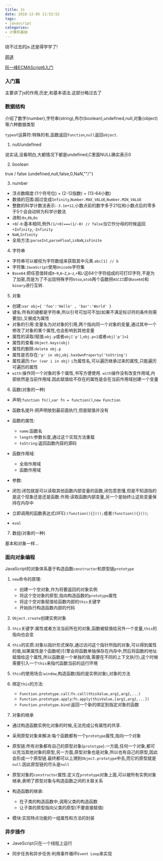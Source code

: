 ```yaml
---
title: Js
date: 2018-12-05 11:53:52
tags:
- javascript
categories:
- 计算机基础
---
```


绕不过去的js.还是得学学了!

[网道](https://wangdoc.com/javascript/)

[阮一峰ECMAScript6入门](http://es6.ruanyifeng.com/)

<!-- more -->

### 入门篇

主要讲了js的作用,历史,和基本语法.这部分略过去了

### 数据结构

介绍了数字(number),字符串(string),布尔(boolean),undefined,null,对象(object)等六种数据类型

`typeof`运算符:特殊的有,函数返回`function`,`null`返回`object`.

1. null/undefined

说实话,没看明白,大都情况下都是undefined,C里面NULL确实表示0

2. boolean

true / false (undefined,null,false,0,NaN,""/'')

3. number

- 浮点数精度:(1个符号位) + (2-12指数) + (13-64小数)
- 数值的范围:超过变成`Infinity`,`Number.MAX_VALUE`,`Number.MIN_VALUE`
- 整数的科学计数法表示:`-3.1e+12`,小数点前的数字多于21位和小数点后的零多于5个会自动转为科学计数法
- 进制:`0x`,`0b`,`0o`
- `+0`/`-0`:基本相同,例外`(1/+0)===(1/-0) // false`当它作分母的时候返回`+Infinity`,`-Infinity`
- `NaN`,`Infinity`
- 全局方法:`parseInt`,`parseFloat`,`isNaN`,`isFinite`

4. 字符串

- 字符串可以被视为字符数组来获取其中元素.`abc[1] // b`
- 字符集:`JavaScript`使用`Unicode`字符集
- `Base64`:把任意值转成`0~9`,`A~Z`,`a~z`,`+`和`/`这64个字符组成的可打印字符,不是为了加密,而是为了不出现特殊字符`btoa`,`atob`两个函数把`ASCII`即(`Base64`)和`binary`进行互转.

5. 对象

- 创建:`var obj={ 'foo':'Hello' , 'bar':'World' }`
- 键名:所有的键都是字符串,所以引号可加可不加(如果不满足标识符的条件则需要加),又被成为属性
- 对象的引用:变量名为对对象的引用,两个指向同一个对象的变量,通过其中一个修改了对象的某个属性,也会影响到其他变量
- 属性的读取/赋值:`obj.p`或者`obj['p']`,`obj.p=1`或者`obj['p']=1`
- 属性的查看:`Object.keys(obj)`
- 属性的删除:`delete obj.p`
- 属性是否存在:`'p' in obj`,`obj.hasOwnProperty('toString')`
- 属性遍历:`for (var i in obj)` `i`为属性名,可以遍历继承过来的属性,只能遍历可遍历的属性
- `with`:操作同一个对象的多个属性,书写方便使用. `with`操作没有改变作用域,内部依然是当前作用域.因此赋值给不存在的属性是会在当前作用域创建一个变量

6. 函数(对象的一种)

- 声明:`function fn()`,`var fn = function()`,`new Function`
- 函数名提升:把声明放到最前面执行,但是赋值并没有
- 函数的属性:
  - `name`:函数名
  - `length`:参数长度,通过这个实现方法重载
  - `toString`:返回函数内容的源码
- 函数作用域:
  - 全局作用域
  - 函数作用域

- 参数:
- 闭包:闭包就是可以读取其他函数内部变量的函数,闭包意思懂,但是不知道指的是这个现象还是还是函数.作用:读取函数内部变量,另一个是始终让这些变量保持在内存中
- 立即调用的函数表达式(IIFE):`(function(){})();`或者`(function(){}())`;
- `eval`

7. 数组(对象的一种)

基本和对象一样...

### 面向对象编程

JavaScript的对象体系基于构造函数`constructor`和原型链`prototype` 

1. `new`命令的原理:
   - 创建一个空对象,作为将要返回的对象实例
   - 将这个空对象的原型,指向构造函数的`prototype`属性
   - 将这个空对象赋值给函数内部的`this`关键字
   - 开始执行构造函数内部的代码

2. `Object.create`创建实例对象

3. `this`关键字:属性或者方法当前所在的对象,函数被赋值给另外一个变量,`this`的指向也会变

4. `this`的实质:对象以指针形式保存,通过访问这个指针所指的对象,可以得到属性的值,如果属性是个函数呢(引擎会将函数单独保存在内存中,然后将函数的地址赋值给这个属性,所以函数是一个单独的值,需要在不同的上下文执行),这个时候需要引入一个`this`来指代函数当前的运行环境

5. `this`的使用场合:`window`,构造函数(指的是实例对象),对象的方法

6. 绑定`this`的方法:
   - `Function.prototype.call`:`fn.call(thisValue,arg1,arg2,...)`
   - `Function.prototype.apply`:`fn.apply(thisValue,[arg1,arg2,...])`
   - `Function.prototype.bind`:返回一个新的绑定到指定对象的函数

7. 对象的继承

  - 通过构造函数实例化对象的时候,无法完成公有属性的共享.

  - 采用原型对象来解决:每个函数都有一个`prototype`属性,指向一个对象

  - 原型链:所有对象都有自己的原型对象(`prototype`).一方面,任何一个对象,都可以充当其他对象的原型,另一方面,原型对象也是对象,所以也有自己的原型,因此会形成一个原型链.最终都可以上溯到`Object.prototype`中去,而它的原型就是`null`.因此原型链的尽头是`null`

  - 原型对象的`constructor`属性:定义在`prototype`对象上面,可以被所有实例对象继承,表明了原型对象与构造函数之间的关联关系

  - 构造函数的继承:
    - 在子类的构造函数中,调用父类的构造函数
    - 让子类的原型指向父类的原型(不要直接赋值)

  - 模块:实现特点功能的一组属性和方法的封装

### 异步操作

- JaveScript只在一个线程上运行

- 同步任务和异步任务:利用事件循环`Event Loop`来实现



